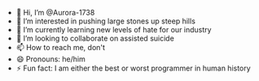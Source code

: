 - 👋 Hi, I’m @Aurora-1738
- 👀 I’m interested in pushing large stones up steep hills 
- 🌱 I’m currently learning new levels of hate for our industry 
- 💞️ I’m looking to collaborate on assisted suicide 
- 📫 How to reach me, don't
- 😄 Pronouns: he/him
- ⚡ Fun fact: I am either the best or worst programmer in human history 

<!---
Aurora-1738/Aurora-1738 is a ✨ special ✨ repository because its `README.md` (this file) appears on your GitHub profile.
You can click the Preview link to take a look at your changes.
--->

